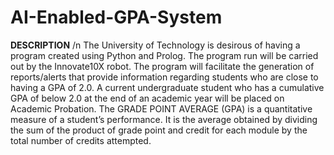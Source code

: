 # AI-Enabled-GPA-System


**DESCRIPTION** /n
The University of Technology is desirous of having a program created using Python and Prolog. The
program run will be carried out by the Innovate10X robot. The program will facilitate the generation
of reports/alerts that provide information regarding students who are close to having a GPA of 2.0. A
current undergraduate student who has a cumulative GPA of below 2.0 at the end of an academic year
will be placed on Academic Probation.
The GRADE POINT AVERAGE (GPA) is a quantitative measure of a student’s performance. It is the
average obtained by dividing the sum of the product of grade point and credit for each module by the
total number of credits attempted.
